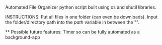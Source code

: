 Automated File Organizer python script built using os and shutil libraries.

INSTRUCTIONS: Put all files in one folder (can even be downloads). Input the folder/directory path into the _path_ variable in between the "".

** Possible future features: Timer so can be fully automated as a background-app
